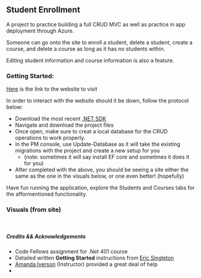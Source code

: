 ## Student Enrollment
  A project to practice building a full CRUD MVC as well as practice in app deployment through Azure.

  Someone can go onto the site to enroll a student, delete a student, create a course, and delete a course as long as it has no students within.

  Editing student information and course information is also a feature. 

### Getting Started:
[Here]() is the link to the website to visit

In order to interact with the website should it be down, follow
the protocol below:
- Download the most recent [.NET SDK](https://www.microsoft.com/net/download/all)
- Navigate and download the project files
- Once open, make sure to creat a local database for the CRUD operations to work properly.
- In the PM console, use Update-Database as it will take the existing migrations with the project and create a new setup for you
	- (note: sometimes it will say install EF core and sometimes it does it for you)
- After completed with the above, you should be seeing a site either the same as the one in the visuals below, or one even better! (hopefully)

Have fun running the application, explore the Students and Courses tabs for the afformentioned functionality.

### Visuals (from site)
![]()
![]()
![]()
![]()
![]()
![]()


##### Credits && Acknowledgements
- Code Fellows assignment for .Net 401 course
- Detailed written **Getting Started** instructions from [Eric Singleton](https://github.com/ericsingletonjr)
- [Amanda Iverson]() (Instructor) provided a great deal of help
- 